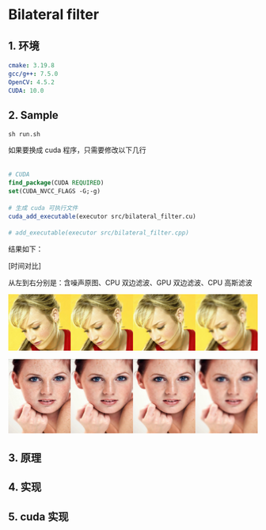 # Bilateral filter

## 1. 环境

```yaml
cmake: 3.19.8
gcc/g++: 7.5.0
OpenCV: 4.5.2
CUDA: 10.0
```



## 2. Sample

```shell
sh run.sh
```


如果要换成 cuda 程序，只需要修改以下几行

```cmake

# CUDA
find_package(CUDA REQUIRED)
set(CUDA_NVCC_FLAGS -G;-g)

# 生成 cuda 可执行文件
cuda_add_executable(executor src/bilateral_filter.cu)

# add_executable(executor src/bilateral_filter.cpp)

```

结果如下：

[时间对比]



从左到右分别是：含噪声原图、CPU 双边滤波、GPU 双边滤波、CPU 高斯滤波

![image-20210621223918870](images/woman_2_comparison.png)

![image-20210621223929970](images/woman_1_comparison.png)



## 3. 原理



## 4. 实现



## 5. cuda 实现






